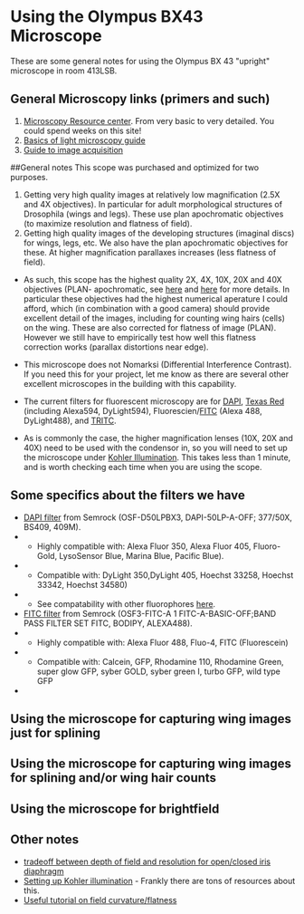 # Using the Olympus BX43 Microscope

These are some general notes for using the Olympus BX 43 "upright" microscope in room 413LSB.

## General Microscopy links (primers and such)
1. [Microscopy Resource center](http://micro.magnet.fsu.edu/primer/index.html). From very basic to very detailed. You could spend weeks on this site!
2. [Basics of light microscopy guide](http://www.well.ox.ac.uk/_asset/file/the-zeiss-guide-to-the-basics-of-light-microscopy.pdf)
3. [Guide to image acquisition](http://jcb.rupress.org/content/172/1/9.full)

##General notes
This scope was purchased and optimized for two purposes. 
1. Getting very high quality images at relatively low magnification (2.5X and 4X objectives). In particular for adult morphological structures of Drosophila (wings and legs). These use plan apochromatic objectives (to maximize resolution and flatness of field).
2. Getting high quality images of the developing structures (imaginal discs) for wings, legs, etc. We also have the plan apochromatic objectives for these. At higher magnification parallaxes increases (less flatness of field).

- As such, this scope has the highest quality 2X, 4X, 10X, 20X and 40X objectives (PLAN- apochromatic, see [here](http://www.olympus-lifescience.com/en/objectives/uplsapo/)  and [here](http://www.olympus-lifescience.com/en/objectives/plapon/) for more details. In particular these objectives had the highest numerical aperature I could afford, which (in combination with a good camera) should provide excellent detail of the images, including for counting wing hairs (cells) on the wing. These are also corrected for flatness of image (PLAN). However we still have to empirically test how well this flatness correction works (parallax distortions near edge).

- This microscope does not Nomarksi (Differential Interference Contrast). If you need this for your project, let me know as there are several other excellent microscopes in the building with this capability.

- The current filters for fluorescent microscopy are for [DAPI](https://en.wikipedia.org/wiki/DAPI), [Texas Red](https://en.wikipedia.org/wiki/Texas_Red) (including Alexa594, DyLight594), Fluorescien/[FITC](https://en.wikipedia.org/wiki/Fluorescein_isothiocyanate) (Alexa 488, DyLight488), and [TRITC]().

- As is commonly the case, the higher magnification lenses (10X, 20X and 40X) need to be used with the condensor in, so you will need to set up the microscope under [Kohler Illumination](http://microscopy.berkeley.edu/courses/TLM/condenser/kohler.html). This takes less than 1 minute, and is worth checking each time when you are using the scope.


## Some specifics about the filters we have
- [DAPI filter](https://www.semrock.com/setdetails.aspx?id=2845) from Semrock (OSF-D50LPBX3, DAPI-50LP-A-OFF; 377/50X, BS409, 409M).
- - Highly compatible with: Alexa Fluor 350, Alexa Fluor 405, Fluoro-Gold, LysoSensor Blue, Marina Blue, Pacific Blue).
- - Compatible with: DyLight 350,DyLight 405, Hoechst 33258, Hoechst 33342, Hoechst 34580)
- - See compatability with other fluorophores [here](https://www.semrock.com/setdetails.aspx?id=2845).
- [FITC filter](https://www.semrock.com/setdetails.aspx?id=2679) from Semrock (OSF3-FITC-A 1 FITC-A-BASIC-OFF;BAND PASS FILTER SET FITC, BODIPY, ALEXA488).
- - Highly compatible with: Alexa Fluor 488, Fluo-4, FITC (Fluorescein)
- - Compatible with: Calcein, GFP, Rhodamine 110, Rhodamine Green, super glow GFP, syber GOLD, syber green I, turbo GFP, wild type GFP
- 

## Using the microscope for capturing wing images **just for splining**

## Using the microscope for capturing wing images for **splining and/or wing hair counts**

## Using the microscope for brightfield


## Other notes
- [tradeoff between depth of field and resolution for open/closed iris diaphragm](http://www.leica-microsystems.com/products/microscope-objectives/labeling-of-objectives/iris-diaphragm/)
- [Setting up Kohler illumination](http://zeiss-campus.magnet.fsu.edu/articles/basics/kohler.html) - Frankly there are tons of resources about this.
- [Useful tutorial on field curvature/flatness](http://www.microscopyu.com/tutorials/java/aberrations/curvatureoffield/index.html)

